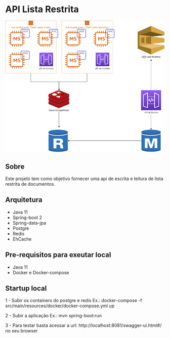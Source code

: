 # API Lista Restrita
![Alt Text](https://github.com/pamaehara/pld-itau/blob/master/pld-itau.png)

## Sobre

Este projeto tem como objetivo fornecer uma api de escrita e leitura de lista restrita de documentos.

## Arquitetura

- Java 11
- Spring-boot 2
- Spring-data-jpa
- Postgre
- Redis
- EhCache

## Pre-requisitos para exeutar local

- Java 11
- Docker e Docker-compose

## Startup local

1 - Subir os containers do postgre e redis
Ex.: docker-compose -f src/main/resources/docker/docker-compose.yml up

2 - Subir a aplicação
Ex.: mvn spring-boot:run

3 - Para testar basta acessar a url: http://localhost:8081/swagger-ui.html#/ no seu browser

